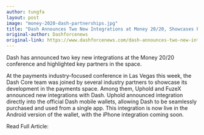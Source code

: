 ```yaml
---
author: tungfa
layout: post
image: "money-2020-dash-partnerships.jpg"
title: "Dash Announces Two New Integrations at Money 20/20, Showcases Partners"
original-author: Dashforcenews
original-link: https://www.dashforcenews.com/dash-announces-two-new-integrations-at-money-20-20-showcases-partners/
---
```

Dash has announced two key new integrations at the Money 20/20 conference and highlighted key partners in the space.

At the payments industry-focused conference in Las Vegas this week, the Dash Core team was joined by several industry partners to showcase its development in the payments space. Among them, Uphold and FuzeX announced new integrations with Dash. Uphold announced integration directly into the official Dash mobile wallets, allowing Dash to be seamlessly purchased and used from a single app. This integration is now live in the Android version of the wallet, with the iPhone integration coming soon.

Read Full Article:
